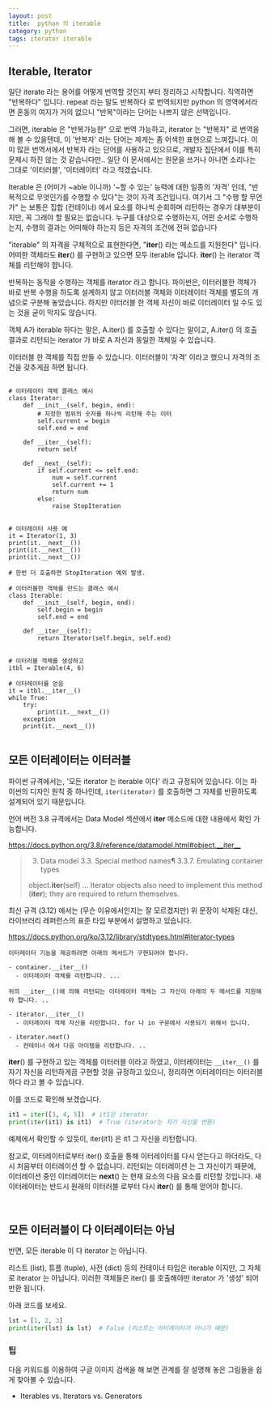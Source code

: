 ```yaml
---
layout: post
title:  python 의 iterable
category: python
tags: iterator iterable
---
```



## Iterable, Iterator

일단 iterate 라는 용어를 어떻게 번역할 것인지 부터 정리하고 시작합니다. 직역하면 "반복하다" 입니다. repeat 라는 말도 반복하다 로 번역되지만 python 의 영역에서라면 혼동의 여지가 거의 없으니 "반복"이라는 단어는 나쁘지 않은 선택입니다.

그러면, iterable 은 "반복가능한" 으로 번역 가능하고, iterator 는 "반복자" 로 번역을 해 볼 수 있을텐데, 이 '반복자' 라는 단어는 제게는 좀 어색한 표현으로 느껴집니다. 이미 많은 번역서에서 반복자 라는 단어를 사용하고 있으므로, 개발자 집단에서 이를 특히 문제시 하진 않는 것 같습니다만.. 일단 이 문서에서는 원문을 쓰거나 아니면 소리나는 그대로 '이터러블', '이터레이터' 라고 적겠습니다.


Iterable 은 (어미가 ~able 이니까) '~할 수 있는' 능력에 대한 일종의 '자격' 인데, "반복적으로 무엇인가를 수행할 수 있다"는 것이 자격 조건입니다.
여기서 그 "수행 할 무언가" 는 보통은 집합 (컨테이너) 에서 요소를 하나씩 순회하며 리턴하는 경우가 대부분이지만, 꼭 그래야 할 필요는 없습니다. 누구를 대상으로 수행하는지, 어떤 순서로 수행하는지, 수행의 결과는 어떠해야 하는지 등은 자격의 조건에 전혀 없습니다

"iterable" 의 자격을 구체적으로 표현한다면, "__iter__() 라는 메소드를 지원한다" 입니다. 어떠한 객체라도 __iter__() 를 구현하고 있으면 모두 iterable 입니다. __iter__() 는 iterator 객체를 리턴해야 햡니다.


반복하는 동작을 수행하는 객체를 iterator 라고 합니다. 파이썬은, 이터러블한 객체가 바로 반복 수행을 하도록 설계하지 않고 이터러블 객체와 이터레이터 객체를 별도의 개념으로 구분해 놓았습니다. 하지만 이터러블 한 객체 자신이 바로 이터레이터 일 수도 있는 것을 굳이 막지도 않습니다.

객체 A가 iterable 하다는 말은, A.iter() 를 호출할 수 있다는 말이고, A.iter() 의 호출 결과로 리턴되는 iterator 가 바로 A 자신과 동일한 객체일 수 있습니다.

이터러블 한 객체를 직접 만들 수 있습니다. 이터러블이 '자격' 이라고 했으니 자격의 조건을 갖추게끔 하면 됩니다.

```

# 이터레이터 객체 클래스 예시
class Iterator:
    def __init__(self, begin, end):
        # 지정한 범위의 숫자를 하나씩 리턴해 주는 이터
        self.current = begin
        self.end = end

    def __iter__(self):
        return self

    def __next__(self):
        if self.current <= self.end:
            num = self.current
            self.current += 1
            return num
        else:
            raise StopIteration


# 이터레이터 사용 예
it = Iterator(1, 3)
print(it.__next__())
print(it.__next__())
print(it.__next__())

# 한번 더 호출하면 StopIteration 예외 발생.
```


```
# 이터러블한 객체를 만드는 클래스 예시
class Iterable:
    def __init__(self, begin, end):
        self.begin = begin
        self.end = end

    def __iter__(self):
        return Iterator(self.begin, self.end)


# 이터러블 객체를 생성하고
itbl = Iterable(4, 6)

# 이터레이터를 얻음
it = itbl.__iter__()
while True:
    try:
        print(it.__next__())
    exception
    print(it.__next__())


```






## 모든 이터레이터는 이터러블


파이썬 규격에서는, '모든 iterator 는 iterable 이다' 라고 규정되어 있습니다.
이는 파이썬의 디자인 원칙 중 하나인데, `iter(iterator)` 를 호출하면 그 자체를 반환하도록 설계되어 있기 때문입니다.

언어 버전 3.8 규격에서는 Data Model 섹션에서 __iter__ 메소드에 대한 내용에서 확인 가능합니다.

<https://docs.python.org/3.8/reference/datamodel.html#object.__iter__>

> 3. Data model
> 3.3. Special method names¶
> 3.3.7. Emulating container types
>
> object.__iter__(self)
> ...
>   Iterator objects also need to implement this method (__iter__); they are required to return themselves.
>

최신 규격 (3.12) 에서는 (무슨 이유에서인지는 잘 모르겠지만) 위 문장이 삭제된 대신, 라이브러리 레퍼런스의 표준 타입 부분에서 설명하고 있습니다.

<https://docs.python.org/ko/3.12/library/stdtypes.html#iterator-types>

```
이터레이터 기능을 제공하려면 아래의 메서드가 구현되어야 합니다.

- container.__iter__()
  - 이터레이터 객체를 리턴합니다. ...

위의 __iter__()에 의해 리턴되는 이터레이터 객체는 그 자신이 아래의 두 메서드를 지원해야 합니다. ..

- iterator.__iter__()
  - 이터레이터 객체 자신을 리턴합니다. for 나 in 구문에서 사용되기 위해서 입니다.

- iterator.next()
  - 컨테이너 에서 다음 아이템을 리턴합니다. ..
```

__iter__() 를 구현하고 있는 객체를 이터러블 이라고 하였고, 이터레이터는 `__iter__()` 를 자기 자신을 리턴하게끔 구현할 것을 규정하고 있으니,
정리하면 이터레이터는 이터러블 하다 라고 볼 수 있습니다.


이를 코드로 확인해 보겠습니다.

``` python
it1 = iter([3, 4, 5])  # it1은 iterator
print(iter(it1) is it1)  # True (iterator는 자기 자신을 반환)
```

예제에서 확인할 수 있듯이, iter(it1) 은 it1 그 자신을 리턴합니다.

참고로, 이터레이터로부터 iter() 호출을 통해 이터레이터를 다시 얻는다고 하더라도, 다시 처음부터 이터레이션 할 수 없습니다.
리턴되는 이터레이션 는 그 자신이기 때문에, 이터레이션 중인 이터레이터는 __next__() 는 현재 요소의 다음 요소를 리턴할 것입니다.
새 이터레이터는 반드시 원래의 이터러블 로부터 다시 __iter__() 를 통해 얻어야 합니다.

<br>


## 모든 이터러블이 다 이터레이터는 아님

반면, 모든 iterable 이 다 iterator 는 아닙니다.

리스트 (list), 튜플 (tuple), 사전 (dict) 등의 컨테이너 타입은 iterable 이지만, 그 자체로 iterator 는 아닙니다.
이러한 객체들은 iter() 를 호출해야만 iterator 가 '생성' 되어 반환 됩니다.

아래 코드를 보세요.

``` python
lst = [1, 2, 3]
print(iter(lst) is lst)  # False (리스트는 이터레이터가 아니기 때문)
```


### 팁

다음 키워드를 이용하여 구글 이미지 검색을 해 보면 관계를 잘 설명해 놓은 그림들을 쉽게 찾아볼 수 있습니다.
- Iterables vs. Iterators vs. Generators




